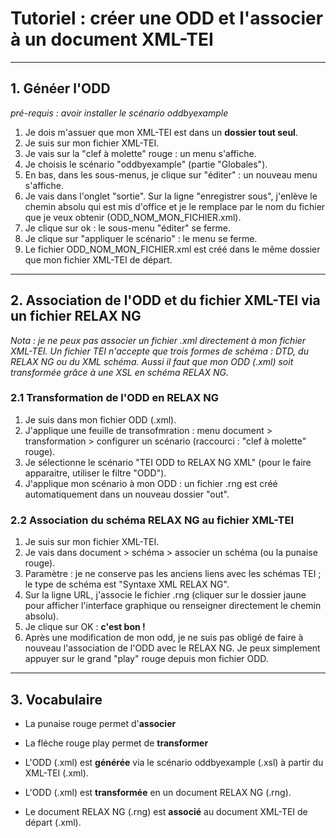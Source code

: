 # Tutoriel : créer une ODD et l'associer à un document XML-TEI

---

## 1. Généer l'ODD
*pré-requis : avoir installer le scénario oddbyexample*

1. Je dois m'assuer que mon XML-TEI est dans un **dossier tout seul**.
2. Je suis sur mon fichier XML-TEI.
3. Je vais sur la "clef à molette" rouge : un menu s'affiche.
4. Je choisis le scénario "oddbyexample" (partie "Globales").
5. En bas, dans les sous-menus, je clique sur "éditer" : un nouveau menu s'affiche.
6. Je vais dans l'onglet "sortie". Sur la ligne "enregistrer sous", j'enlève le chemin absolu qui est mis d'office et je le remplace par le nom du fichier que je veux obtenir (ODD_NOM_MON_FICHIER.xml).
7. Je clique sur ok : le sous-menu "éditer" se ferme.
8. Je clique sur "appliquer le scénario" : le menu se ferme.
9. Le fichier ODD_NOM_MON_FICHIER.xml est créé dans le même dossier que mon fichier XML-TEI de départ.

---

## 2. Association de l'ODD et du fichier XML-TEI via un fichier RELAX NG
*Nota : je ne peux pas associer un fichier .xml directement à mon fichier XML-TEI. Un fichier TEI n'accepte que trois formes de schéma : DTD, du RELAX NG ou du XML schéma. Aussi il faut que mon ODD (.xml) soit transformée grâce à une XSL en schéma RELAX NG.*

### 2.1 Transformation de l'ODD en RELAX NG
1. Je suis dans mon fichier ODD (.xml).
2. J'applique une feuille de transofmration : menu document > transformation > configurer un scénario (raccourci : "clef à molette" rouge).
3. Je sélectionne le scénario "TEI ODD to RELAX NG XML" (pour le faire apparaitre, utiliser le filtre "ODD").
4. J'applique mon scénario à mon ODD : un fichier .rng est créé automatiquement dans un nouveau dossier "out". 

### 2.2 Association du schéma RELAX NG au fichier XML-TEI
1. Je suis sur mon fichier XML-TEI.
2. Je vais dans document > schéma > associer un schéma (ou la punaise rouge).
3. Paramètre : je ne conserve pas les anciens liens avec les schémas TEI ; le type de schéma est "Syntaxe XML RELAX NG".
4. Sur la ligne URL, j'associe le fichier .rng (cliquer sur le dossier jaune pour afficher l'interface graphique ou renseigner directement le chemin absolu).
5. Je clique sur OK : **c'est bon !**
6. Après une modification de mon odd, je ne suis pas obligé de faire à nouveau l'association de l'ODD avec le RELAX NG. Je peux simplement appuyer sur le grand "play" rouge depuis mon fichier ODD.

---
## 3. Vocabulaire
* La punaise rouge permet d'**associer**

* La fléche rouge play permet de **transformer**

* L'ODD (.xml) est **générée** via le scénario oddbyexample (.xsl) à partir du XML-TEI (.xml).

* L'ODD (.xml) est **transformée** en un document RELAX NG (.rng).

* Le document RELAX NG (.rng) est **associé** au document XML-TEI de départ (.xml).